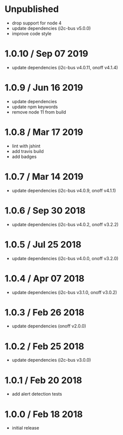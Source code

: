 Unpublished
===========
  * drop support for node 4
  * update dependencies (i2c-bus v5.0.0)
  * improve code style

1.0.10 / Sep 07 2019
====================
  * update dependencies (i2c-bus v4.0.11, onoff v4.1.4)

1.0.9 / Jun 16 2019
===================
  * update dependencies
  * update npm keywords
  * remove node 11 from build

1.0.8 / Mar 17 2019
===================
  * lint with jshint
  * add travis build
  * add badges

1.0.7 / Mar 14 2019
===================

  * update dependencies (i2c-bus v4.0.9, onoff v4.1.1)

1.0.6 / Sep 30 2018
===================

  * update dependencies (i2c-bus v4.0.2, onoff v3.2.2)

1.0.5 / Jul 25 2018
===================

  * update dependencies (i2c-bus v4.0.0, onoff v3.2.0)

1.0.4 / Apr 07 2018
===================

  * update dependencies (i2c-bus v3.1.0, onoff v3.0.2)

1.0.3 / Feb 26 2018
===================

  * update dependencies (onoff v2.0.0)

1.0.2 / Feb 25 2018
===================

  * update dependencies (i2c-bus v3.0.0)

1.0.1 / Feb 20 2018
===================

  * add alert detection tests

1.0.0 / Feb 18 2018
===================

  * initial release

